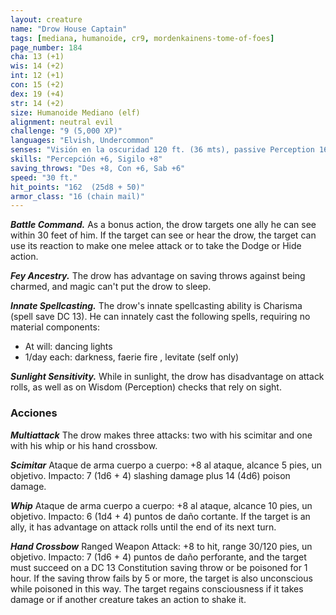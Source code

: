 ```yaml
---
layout: creature
name: "Drow House Captain"
tags: [mediana, humanoide, cr9, mordenkainens-tome-of-foes]
page_number: 184
cha: 13 (+1)
wis: 14 (+2)
int: 12 (+1)
con: 15 (+2)
dex: 19 (+4)
str: 14 (+2)
size: Humanoide Mediano (elf)
alignment: neutral evil
challenge: "9 (5,000 XP)"
languages: "Elvish, Undercommon"
senses: "Visión en la oscuridad 120 ft. (36 mts), passive Perception 16"
skills: "Percepción +6, Sigilo +8"
saving_throws: "Des +8, Con +6, Sab +6"
speed: "30 ft."
hit_points: "162  (25d8 + 50)"
armor_class: "16 (chain mail)"
---
```


***Battle Command.*** As a bonus action, the drow targets one ally he can see within 30 feet of him. If the target can see or hear the drow, the target can use its reaction to make one melee attack or to take the Dodge or Hide action.

***Fey Ancestry.*** The drow has advantage on saving throws against being charmed, and magic can't put the drow to sleep.

***Innate Spellcasting.*** The drow's innate spellcasting ability is Charisma (spell save DC 13). He can innately cast the following spells, requiring no material components:
* At will: dancing lights
* 1/day each: darkness, faerie fire , levitate (self only)

***Sunlight Sensitivity.*** While in sunlight, the drow has disadvantage on attack rolls, as well as on Wisdom (Perception) checks that rely on sight.

### Acciones

***Multiattack*** The drow makes three attacks: two with his scimitar and one with his whip or his hand crossbow.

***Scimitar*** Ataque de arma cuerpo a cuerpo: +8 al ataque, alcance 5 pies, un objetivo. Impacto: 7 (1d6 + 4) slashing damage plus 14 (4d6) poison damage.

***Whip*** Ataque de arma cuerpo a cuerpo: +8 al ataque, alcance 10 pies, un objetivo. Impacto: 6 (1d4 + 4) puntos de daño cortante. If the target is an ally, it has advantage on attack rolls until the end of its next turn.

***Hand Crossbow*** Ranged Weapon Attack: +8 to hit, range 30/120 pies, un objetivo. Impacto: 7 (1d6 + 4) puntos de daño perforante, and the target must succeed on a DC 13 Constitution saving throw or be poisoned for 1 hour. If the saving throw fails by 5 or more, the target is also unconscious while poisoned in this way. The target regains consciousness if it takes damage or if another creature takes an action to shake it.